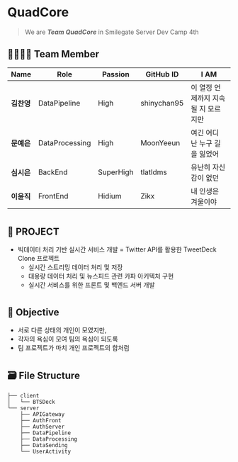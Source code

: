 # QuadCore 
> We are ***Team QuadCore*** in Smilegate Server Dev Camp 4th 
 
## 👩‍👩‍👦‍👦 Team Member
|Name|Role|Passion|GitHub ID|I AM|
|----|----|-------|---------|-------|
|**김찬영**|DataPipeline|High|shinychan95|이 열정 언제까지 지속될 지 모르지만|
|**문예은**|DataProcessing|High|MoonYeeun|여긴 어디 난 누구 길을 잃었어|
|**심시은**|BackEnd|SuperHigh|tlatldms|유난히 자신감이 없던|
|**이윤직**|FrontEnd|Hidium|Zikx|내 인생은 겨울이야|  
#
## 🧸 PROJECT 
- 빅데이터 처리 기반 실시간 서비스 개발 = Twitter API를 활용한 TweetDeck Clone 프로젝트
  - 실시간 스트리밍 데이터 처리 및 저장
  - 대용량 데이터 처리 및 뉴스피드 관련 카파 아키텍처 구현
  - 실시간 서비스를 위한 프론트 및 백엔드 서버 개발  
# 
## 🏓 Objective
- 서로 다른 상태의 개인이 모였지만,
- 각자의 욕심이 모여 팀의 욕심이 되도록
- 팀 프로젝트가 마치 개인 프로젝트의 합처럼  
#
## 🗃 File Structure
```
├── client
│   └── BTSDeck
└── server
    ├── APIGateway
    ├── AuthFront
    ├── AuthServer
    ├── DataPipeline
    ├── DataProcessing
    ├── DataSending
    └── UserActivity
```




